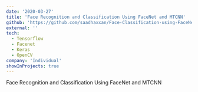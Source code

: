 ```yaml
---
date: '2020-03-27'
title: 'Face Recognition and Classification Using FaceNet and MTCNN'
github: 'https://github.com/saadhaxxan/Face-Classification-using-FaceNet-and-MTCNN'
external: ''
tech:
  - Tensorflow
  - Facenet
  - Keras
  - OpenCV
company: 'Individual'
showInProjects: true
---
```


Face Recognition and Classification Using FaceNet and MTCNN
